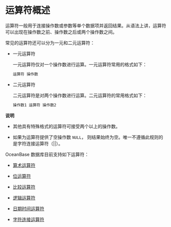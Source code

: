 运算符概述 
==========================

运算符一般用于连接操作数或参数等单个数据项并返回结果。从语法上讲，运算符可以出现在操作数之前、操作数之后或两个操作数之间。

常见的运算符还可以分为一元和二元运算符：

* 一元运算符

  一元运算符仅对一个操作数进行运算。一元运算符常用的格式如下：

  ```sql
  运算符 操作数
  ```

  




<!-- -->

* 二元运算符

  二元运算符是对两个操作数进行运算。二元运算符的常用格式如下：

  ```sql
  操作数1 运算符 操作数2
  ```

  



**说明**



* 其他具有特殊格式的运算符可接受两个以上的操作数。

  

* 如果为运算符提供了空操作数 `NULL`， 则结果始终为空。唯一不遵循此规则的是字符连接运算符（\|\|）。

  




OceanBase 数据库目前支持如下运算符：

* [算术运算符](../200.operators/300.arithmetic-operators.md)

  

* [位运算符](../200.operators/400.bitwise-operators.md)

  

* [比较运算符](../200.operators/500.comparison-operators.md)

  

* [逻辑运算符](../200.operators/600.logical-operators.md)

  

* [日期时间运算符](../200.operators/800.date-and-time-operators.md)

  

* [字符连接运算符](../200.operators/900.concatenation-operators.md)

  




